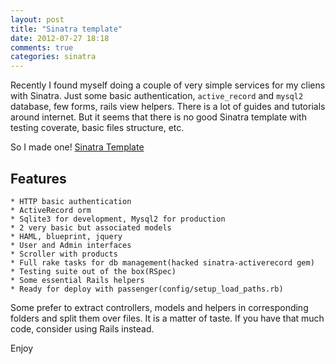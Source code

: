 ```yaml
---
layout: post
title: "Sinatra template"
date: 2012-07-27 18:18
comments: true
categories: sinatra
---
```


Recently I found myself doing a couple of very simple services for my cliens with Sinatra. Just some basic authentication, <code>active_record</code> and <code>mysql2</code> database, few forms, rails view helpers. There is a lot of guides and tutorials around internet. But it seems that there is no good Sinatra template  with testing coverate, basic files structure, etc. 

So I made one! [Sinatra Template](<https://github.com/shell/sinatra-template>)
          
## Features

    * HTTP basic authentication 
    * ActiveRecord orm
    * Sqlite3 for development, Mysql2 for production
    * 2 very basic but associated models
    * HAML, blueprint, jquery
    * User and Admin interfaces
    * Scroller with products
    * Full rake tasks for db management(hacked sinatra-activerecord gem)
    * Testing suite out of the box(RSpec)
    * Some essential Rails helpers 
    * Ready for deploy with passenger(config/setup_load_paths.rb)

Some prefer to extract controllers, models and helpers in corresponding folders and split them over files. It is a matter of taste. If you have that much code, consider using Rails instead.

Enjoy
